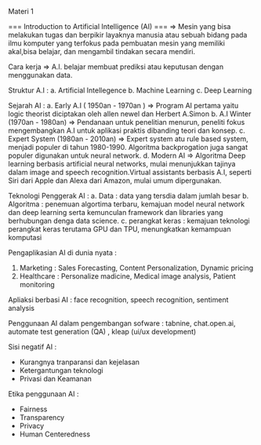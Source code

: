 Materi 1

=== Introduction to Artificial Intelligence (AI) ===
=> Mesin yang bisa melakukan tugas dan berpikir layaknya manusia atau sebuah bidang pada ilmu komputer yang terfokus pada pembuatan mesin yang memiliki akal,bisa belajar, dan mengambil tindakan secara mendiri.

Cara kerja => A.l. belajar membuat prediksi atau keputusan dengan menggunakan data.

Struktur A.I :
a. Artificial Intellegence
b. Machine Learning
c. Deep Learning

Sejarah AI :
a. Early A.I ( 1950an - 1970an )
=> Program AI pertama yaitu logic theorist diciptakan oleh allen newel dan Herbert A.Simon
b. A.I Winter (1970an - 1980an)
=> Pendanaan untuk penelitian menurun, peneliti fokus mengembangkan A.I untuk aplikasi praktis dibanding teori dan konsep.
c. Expert System (1980an - 2010an)
=> Expert system atu rule based system, menjadi populer di tahun 1980-1990. Algoritma backprogation juga sangat populer digunakan untuk neural network.
d. Modern AI
=> Algoritma Deep learning berbasis artificial neural networks, mulai menunjukkan tajinya dalam image and speech recognition.Virtual assistants berbasis A.I, seperti Siri dari Apple dan Alexa dari Amazon, mulai umum dipergunakan.

Teknologi Penggerak AI :
a. Data : data yang tersdia dalam jumlah besar
b. Algoritma : penemuan algortima terbaru, kemajuan model neural network dan deep learning serta kemunculan framework dan libraries yang berhubungan denga data science. 
c. perangkat keras : kemajuan teknologi perangkat keras terutama GPU dan TPU, menungkatkan kemampuan komputasi 

Pengaplikasian AI di dunia nyata :
1. Marketing : Sales Forecasting, Content Personalization, Dynamic pricing
2. Healthcare : Personalize madicine, Medical image analysis, Patient monitoring

Apliaksi berbasi AI : face recognition, speech recognition, sentiment analysis

Penggunaan AI dalam pengembangan sofware : tabnine, chat.open.ai, automate test generation (QA) , kleap (ui/ux development)

Sisi negatif AI :
- Kurangnya tranparansi dan kejelasan
- Ketergantungan teknologi
- Privasi dan Keamanan

Etika penggunaan AI :
- Fairness
- Transparency
- Privacy
- Human Centeredness
